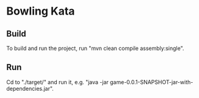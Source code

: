 Bowling Kata
============

Build
-----

To build and run the project, run "mvn clean compile assembly:single".

Run
---

Cd to "./target/" and run it, e.g. "java -jar game-0.0.1-SNAPSHOT-jar-with-dependencies.jar".





